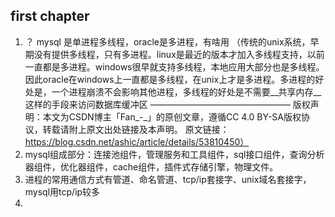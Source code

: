 ## first chapter
1. ？ mysql 是单进程多线程，oracle是多进程，有啥用
（传统的unix系统，早期没有提供多线程，只有多进程。linux是最近的版本才加入多线程支持，以前一直都是多进程。windows很早就支持多线程，本地应用大部分也是多线程。因此oracle在windows上一直都是多线程，在unix上才是多进程。多进程的好处是，一个进程崩溃不会影响其他进程，多线程的好处是不需要__共享内存__这样的手段来访问数据库缓冲区
————————————————
版权声明：本文为CSDN博主「Fan_-_」的原创文章，遵循CC 4.0 BY-SA版权协议，转载请附上原文出处链接及本声明。
原文链接：https://blog.csdn.net/ashic/article/details/53810450）
2. mysql组成部分：连接池组件，管理服务和工具组件，sql接口组件，查询分析器组件，优化器组件，cache组件，插件式存储引擎，物理文件。
3.  进程的常用通信方式有管道、命名管道、tcp/ip套接字、unix域名套接字，mysql用tcp/ip较多
4.  
